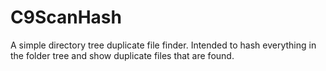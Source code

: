 # C9ScanHash
A simple directory tree duplicate file finder. Intended to hash everything in the folder tree and show duplicate files that are found.

